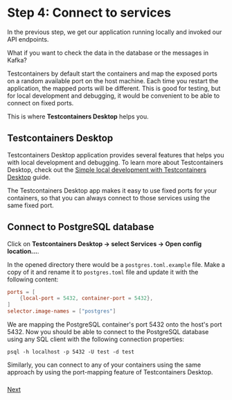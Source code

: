 # Step 4: Connect to services

In the previous step, we get our application running locally and invoked our API endpoints.

What if you want to check the data in the database or the messages in Kafka?

Testcontainers by default start the containers and map the exposed ports on a random available port on the host machine.
Each time you restart the application, the mapped ports will be different.
This is good for testing, but for local development and debugging, it would be convenient to be able to connect on fixed ports.

This is where **Testcontainers Desktop** helps you.

## Testcontainers Desktop
Testcontainers Desktop application provides several features that helps you with local development and debugging.
To learn more about Testcontainers Desktop, check out the [Simple local development with Testcontainers Desktop](https://testcontainers.com/guides/simple-local-development-with-testcontainers-desktop/) guide.

The Testcontainers Desktop app makes it easy to use fixed ports for your containers,
so that you can always connect to those services using the same fixed port.

## Connect to PostgreSQL database
Click on **Testcontainers Desktop → select Services → Open config location...**.

In the opened directory there would be a `postgres.toml.example` file. 
Make a copy of it and rename it to `postgres.toml` file and update it with the following content:

```toml
ports = [
    {local-port = 5432, container-port = 5432},
]
selector.image-names = ["postgres"]
```

We are mapping the PostgreSQL container's port 5432 onto the host's port 5432.
Now you should be able to connect to the PostgreSQL database using any SQL client 
with the following connection properties:

```shell
psql -h localhost -p 5432 -U test -d test
```

Similarly, you can connect to any of your containers using the same approach by using the port-mapping feature of Testcontainers Desktop.

### 
[Next](step-5-write-tests.md)

